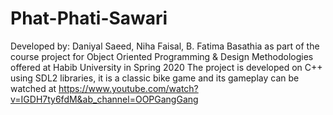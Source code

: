 # Phat-Phati-Sawari
Developed by: Daniyal Saeed, Niha Faisal, B. Fatima Basathia as part of the course project for Object Oriented Programming & Design Methodologies offered at Habib University in Spring 2020
The project is developed on C++ using SDL2 libraries, it is a classic bike game and its gameplay can be watched at https://www.youtube.com/watch?v=IGDH7ty6fdM&ab_channel=OOPGangGang


